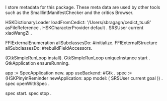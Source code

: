 I store metadata for this package. These meta data are used by other tools such as the SmalllintManifestChecker and the critics Browser.



HSKDictionaryLoader   loadFromCedict:  '/Users/sbragagn/cedict_ts.u8' asFileReference .
HSKCharacterProvider default .
SRSUser current xiaoWangZi .

FFIExternalEnumeration allSubclassesDo: #initialize.
FFIExternalStructure  allSubclassesDo: #rebuildFieldAccessors.

(GtkSimpleRunLoop install).
GtkSimpleRunLoop uniqueInstance start .
GtkApplication ensureRunning.

app := SpecApplication new.
app useBackend: #Gtk .
spec := (HSKPinyinReminder newApplication: app model: ( SRSUser current  goal   )) .
spec openWithSpec .

spec start.
spec stop .